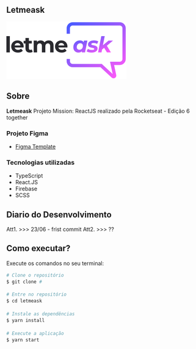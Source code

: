 ## Letmeask

![Logo](https://raw.githubusercontent.com/felipeaguiarn/letmeask/bba3ab0ab5a381614ee8822959e9e89dbdd1adde/src/assets/images/logo.svg)


## Sobre
**Letmeask** Projeto Mission: ReactJS realizado pela Rocketseat - <NLW/> Edição 6 together

### Projeto Figma
- [Figma Template](https://www.figma.com/file/lwBFuBAas2sBi6wzY6B1V4/Letmeask-(Copy)?node-id=0%3A1)

### Tecnologias utilizadas 
- TypeScript
- React.JS
- Firebase
- SCSS

## Diario do Desenvolvimento
Att1. >>> 23/06 - frist commit
Att2. >>> ??

## Como executar?

Execute os comandos no seu terminal:

```bash
# Clone o repositório
$ git clone #

# Entre no repositório
$ cd letmeask

# Instale as dependências
$ yarn install

# Execute a aplicação
$ yarn start
```
